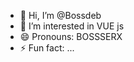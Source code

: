 - 👋 Hi, I’m @Bossdeb
- 👀 I’m interested in VUE js
- 😄 Pronouns: BOSSSERX
- ⚡ Fun fact: ...

<!---
Bossdeb/Bossdeb is a ✨ special ✨ repository because its `README.md` (this file) appears on your GitHub profile.
You can click the Preview link to take a look at your changes.
--->
